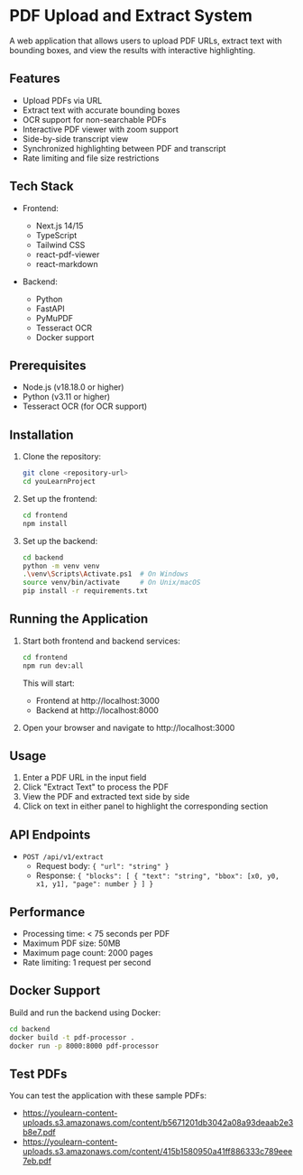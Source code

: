# PDF Upload and Extract System

A web application that allows users to upload PDF URLs, extract text with bounding boxes, and view the results with interactive highlighting.

## Features

- Upload PDFs via URL
- Extract text with accurate bounding boxes
- OCR support for non-searchable PDFs
- Interactive PDF viewer with zoom support
- Side-by-side transcript view
- Synchronized highlighting between PDF and transcript
- Rate limiting and file size restrictions

## Tech Stack

- Frontend:
  - Next.js 14/15
  - TypeScript
  - Tailwind CSS
  - react-pdf-viewer
  - react-markdown

- Backend:
  - Python
  - FastAPI
  - PyMuPDF
  - Tesseract OCR
  - Docker support

## Prerequisites

- Node.js (v18.18.0 or higher)
- Python (v3.11 or higher)
- Tesseract OCR (for OCR support)

## Installation

1. Clone the repository:
   ```bash
   git clone <repository-url>
   cd youLearnProject
   ```

2. Set up the frontend:
   ```bash
   cd frontend
   npm install
   ```

3. Set up the backend:
   ```bash
   cd backend
   python -m venv venv
   .\venv\Scripts\Activate.ps1  # On Windows
   source venv/bin/activate     # On Unix/macOS
   pip install -r requirements.txt
   ```

## Running the Application

1. Start both frontend and backend services:
   ```bash
   cd frontend
   npm run dev:all
   ```

   This will start:
   - Frontend at http://localhost:3000
   - Backend at http://localhost:8000

2. Open your browser and navigate to http://localhost:3000

## Usage

1. Enter a PDF URL in the input field
2. Click "Extract Text" to process the PDF
3. View the PDF and extracted text side by side
4. Click on text in either panel to highlight the corresponding section

## API Endpoints

- `POST /api/v1/extract`
  - Request body: `{ "url": "string" }`
  - Response: `{ "blocks": [ { "text": "string", "bbox": [x0, y0, x1, y1], "page": number } ] }`

## Performance

- Processing time: < 75 seconds per PDF
- Maximum PDF size: 50MB
- Maximum page count: 2000 pages
- Rate limiting: 1 request per second

## Docker Support

Build and run the backend using Docker:

```bash
cd backend
docker build -t pdf-processor .
docker run -p 8000:8000 pdf-processor
```

## Test PDFs

You can test the application with these sample PDFs:
- https://youlearn-content-uploads.s3.amazonaws.com/content/b5671201db3042a08a93deaab2e3b8e7.pdf
- https://youlearn-content-uploads.s3.amazonaws.com/content/415b1580950a41ff886333c789eee7eb.pdf
